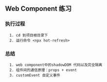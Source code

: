 ## Web Component 练习

### 执行过程

```
  1. cd 到项目根目录下
  2. 运行命令 <npx hot-refresh>
```

### 总结

```
  1. web component中的shadowDOM 代码以及完全隔离
  2. 组件间的通信原理：props + event
  3. customEvent 自定义事件
```

